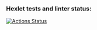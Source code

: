 ### Hexlet tests and linter status:
[![Actions Status](https://github.com/ahmadeev666/frontend-project-44/actions/workflows/hexlet-check.yml/badge.svg)](https://github.com/ahmadeev666/frontend-project-44/actions)
